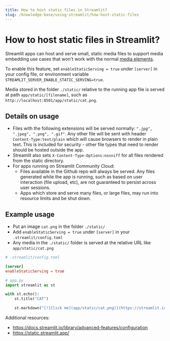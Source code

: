 ```yaml
---
title: How to host static files in Streamlit?
slug: /knowledge-base/using-streamlit/how-host-static-files
---
```


# How to host static files in Streamlit?

Streamlit apps can host and serve small, static media files to support media embedding use cases that
won't work with the normal [media elements](https://docs.streamlit.io/library/api-reference/media).

To enable this feature, set `enableStaticServing = true` under `[server]` in your config file,
or environment variable `STREAMLIT_SERVER_ENABLE_STATIC_SERVING=true`.

Media stored in the folder `./static/` relative to the running app file is served at path
`app/static/[filename]`, such as `http://localhost:8501/app/static/cat.png`.

## Details on usage

- Files with the following extensions will be served normally: `".jpg", ".jpeg", ".png", ".gif"`. Any other
  file will be sent with header `Content-Type:text/plain` which will cause browsers to render in plain text.
  This is included for security - other file types that need to render should be hosted outside the app.
- Streamlit also sets `X-Content-Type-Options:nosniff` for all files rendered from the static directory.
- For apps running on Streamlit Community Cloud:
  - Files available in the Github repo will always be served. Any files generated while the app is running,
    such as based on user interaction (file upload, etc), are not guaranteed to persist across user sessions.
  - Apps which store and serve many files, or large files, may run into resource limits and be shut down.

## Example usage

- Put an image `cat.png` in the folder `./static/`
- Add `enableStaticServing = true` under `[server]` in your `.streamlit/config.toml`
- Any media in the `./static/` folder is served at the relative URL like `app/static/cat.png`

```toml
# .streamlit/config.toml

[server]
enableStaticServing = true
```

```python
# app.py
import streamlit as st

with st.echo():
    st.title("CAT")

    st.markdown("[![Click me](app/static/cat.png)](https://streamlit.io)")

```

Additional resources:

- <https://docs.streamlit.io/library/advanced-features/configuration>
- <https://static.streamlit.app/>
